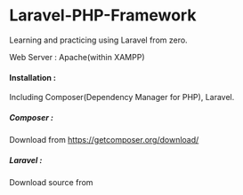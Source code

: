 Laravel-PHP-Framework
=====================

Learning and practicing using Laravel from zero.

Web Server : Apache(within XAMPP)

<h4>Installation : </h4>
Including Composer(Dependency Manager for PHP), Laravel.

<h5>Composer : </h5>
Download from <a href="https://getcomposer.org/download/">https://getcomposer.org/download/</a>

<h5>Laravel : </h5>
Download source from <a href="https://github.com/laravel/laravel/archive/master.zip>Github Repository</a>
Decompress it into your project, 
and then use command line to go into the directory and to execute the instruction <font bgcolor=CDCCCC>Composer install</font> to begin downloading and installing.

After finishing installation, we can see the directory structure of app :
<b>app</b>-
          |--<b>commands</b>
          |--<b>configs</b>
          |--<b>controllers</b>
          |--<b>database</b>
          |--<b>lang</b>
          |--<b>models</b>
          |--<b>start</b>
          |--<b>storage</b>
          |--<b>tests</b>
          |--<b>views</b>
